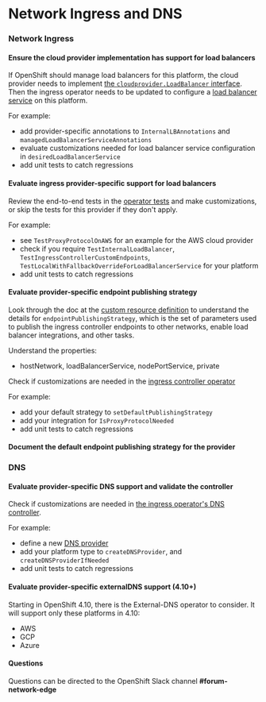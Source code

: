 # Network Ingress and DNS

### Network Ingress

#### Ensure the cloud provider implementation has support for load balancers

If OpenShift should manage load balancers for this platform, the cloud provider
needs to implement [the `cloudprovider.LoadBalancer`
interface][cloudprovider-LoadBalancer-interface].  Then the ingress operator
needs to be updated to configure a [load balancer
service][load-balancer-service] on this platform.

For example:
- add provider-specific annotations to `InternalLBAnnotations` and `managedLoadBalancerServiceAnnotations`
- evaluate customizations needed for load balancer service configuration in `desiredLoadBalancerService`
- add unit tests to catch regressions

#### Evaluate ingress provider-specific support for load balancers

Review the end-to-end tests in the [operator tests][operator-tests]
and make customizations, or skip the tests for this provider if they don't apply.

For example:
- see `TestProxyProtocolOnAWS` for an example for the AWS cloud provider 
- check if you require `TestInternalLoadBalancer`, `TestIngressControllerCustomEndpoints`, `TestLocalWithFallbackOverrideForLoadBalancerService` for your platform
- add unit tests to catch regressions

#### Evaluate provider-specific endpoint publishing strategy

Look through the doc at the [custom resource definition][crd]
to understand the details for `endpointPublishingStrategy`, which is the set of parameters
used to publish the ingress controller endpoints to other networks, enable load
balancer integrations, and other tasks.

Understand the properties:
- hostNetwork, loadBalancerService, nodePortService, private

Check if customizations are needed in the [ingress controller operator][ingress-controller-operator]

For example: 
- add your default strategy to `setDefaultPublishingStrategy`
- add your integration for `IsProxyProtocolNeeded`
- add unit tests to catch regressions

#### Document the default endpoint publishing strategy for the provider

### DNS

#### Evaluate provider-specific DNS support and validate the controller

Check if customizations are needed in [the ingress operator's DNS controller][dns-controller].

For example:
- define a new [DNS provider][dns-providers]
- add your platform type to `createDNSProvider`, and `createDNSProviderIfNeeded`
- add unit tests to catch regressions

#### Evaluate provider-specific externalDNS support (4.10+)

Starting in OpenShift 4.10, there is the External-DNS operator to consider.
It will support only these platforms in 4.10:
- AWS
- GCP
- Azure

#### Questions

Questions can be directed to the OpenShift Slack channel **#forum-network-edge**

[cloudprovider-LoadBalancer-interface]: https://github.com/kubernetes/kubernetes/blob/4ce435cc95959c3cf24e3ecb38c14b7071f8ec58/staging/src/k8s.io/cloud-provider/cloud.go#L117-L162
[load-balancer-service]: https://github.com/openshift/cluster-ingress-operator/blob/master/pkg/operator/controller/ingress/load_balancer_service.go
[operator-tests]: https://github.com/openshift/cluster-ingress-operator/blob/master/test/e2e/operator_test.go
[crd]: https://github.com/openshift/cluster-ingress-operator/blob/master/manifests/00-custom-resource-definition.yaml
[ingress-controller-operator]: https://github.com/openshift/cluster-ingress-operator/blob/master/pkg/operator/controller/ingress/controller.go
[dns-controller]: https://github.com/openshift/cluster-ingress-operator/blob/master/pkg/operator/controller/dns/controller.go
[dns-providers]: https://github.com/openshift/cluster-ingress-operator/tree/master/pkg/dns
